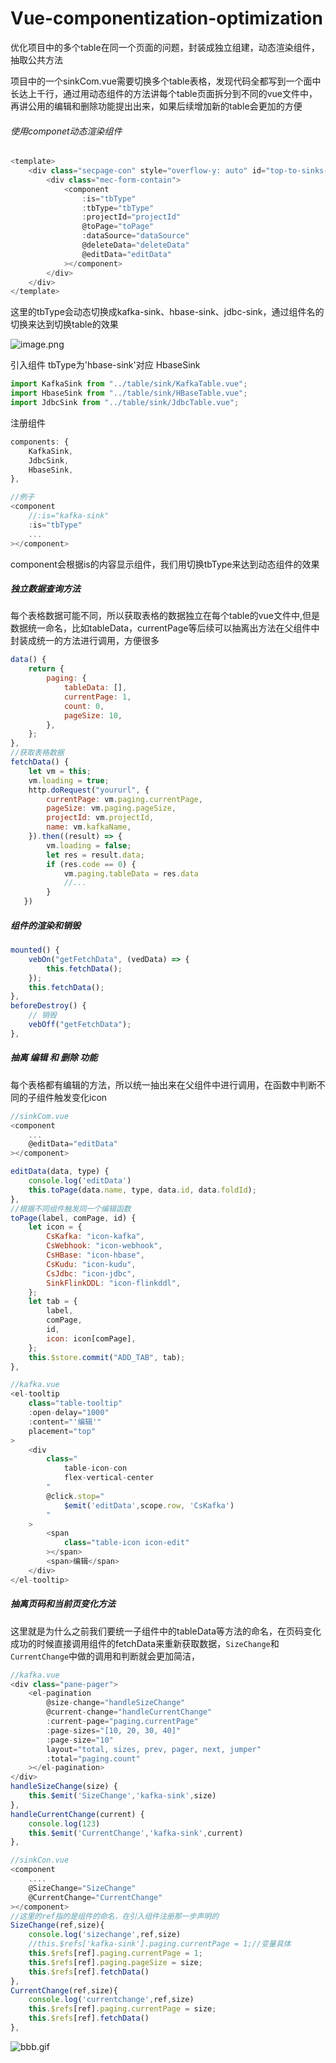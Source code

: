 # Vue-componentization-optimization
优化项目中的多个table在同一个页面的问题，封装成独立组建，动态渲染组件，抽取公共方法




项目中的一个sinkCom.vue需要切换多个table表格，发现代码全都写到一个面中长达上千行，通过用动态组件的方法讲每个table页面拆分到不同的vue文件中，再讲公用的编辑和删除功能提出出来，如果后续增加新的table会更加的方便
###### 使用componet动态渲染组件
```js
<template>
    <div class="secpage-con" style="overflow-y: auto" id="top-to-sinks-pane">
        <div class="mec-form-contain">
            <component
                :is="tbType"
                :tbType="tbType"
                :projectId="projectId"
                @toPage="toPage"
                :dataSource="dataSource"
                @deleteData="deleteData"
                @editData="editData"
            ></component>
        </div>
    </div>
</template>
```
这里的tbType会动态切换成kafka-sink、hbase-sink、jdbc-sink，通过组件名的切换来达到切换table的效果

![image.png](https://p1-juejin.byteimg.com/tos-cn-i-k3u1fbpfcp/f925d3e9dbdd40608edec109e20f5ca6~tplv-k3u1fbpfcp-watermark.image?)

引入组件 
tbType为'hbase-sink'对应 HbaseSink
```js
import KafkaSink from "../table/sink/KafkaTable.vue";
import HbaseSink from "../table/sink/HBaseTable.vue";
import JdbcSink from "../table/sink/JdbcTable.vue";
```
注册组件

```js
components: {
    KafkaSink,
    JdbcSink,
    HbaseSink,
},
```

```js
//例子
<component
    //:is="kafka-sink"
    :is="tbType"
    ...
></component>
```
component会根据is的内容显示组件，我们用切换tbType来达到动态组件的效果


##### 独立数据查询方法
每个表格数据可能不同，所以获取表格的数据独立在每个table的vue文件中,但是数据统一命名，比如tableData，currentPage等后续可以抽离出方法在父组件中封装成统一的方法进行调用，方便很多
```js
data() {
    return {
        paging: {
            tableData: [],
            currentPage: 1,
            count: 0,
            pageSize: 10,
        },
    };
},
//获取表格数据
fetchData() {
    let vm = this;
    vm.loading = true;
    http.doRequest("yoururl", {
        currentPage: vm.paging.currentPage,
        pageSize: vm.paging.pageSize,
        projectId: vm.projectId,
        name: vm.kafkaName,
    }).then((result) => {
        vm.loading = false;
        let res = result.data;
        if (res.code == 0) {
            vm.paging.tableData = res.data
            //...
        }
   })
```
##### 组件的渲染和销毁

```js
mounted() {
    vebOn("getFetchData", (vedData) => {
        this.fetchData();
    });
    this.fetchData();
},
beforeDestroy() {
    // 销毁
    vebOff("getFetchData");
},
```
##### 抽离 编辑 和 删除 功能
每个表格都有编辑的方法，所以统一抽出来在父组件中进行调用，在函数中判断不同的子组件触发变化icon
```js
//sinkCom.vue
<component
    ...
    @editData="editData"
></component>

editData(data, type) {
    console.log('editData')
    this.toPage(data.name, type, data.id, data.foldId);
},
//根据不同组件触发同一个编辑函数
toPage(label, comPage, id) {
    let icon = {
        CsKafka: "icon-kafka",
        CsWebhook: "icon-webhook",
        CsHBase: "icon-hbase",
        CsKudu: "icon-kudu",
        CsJdbc: "icon-jdbc",
        SinkFlinkDDL: "icon-flinkddl",
    };
    let tab = {
        label,
        comPage,
        id,
        icon: icon[comPage],
    };
    this.$store.commit("ADD_TAB", tab);
},

//kafka.vue
<el-tooltip
    class="table-tooltip"
    :open-delay="1000"
    :content="'编辑'"
    placement="top"
>
    <div
        class="
            table-icon-con
            flex-vertical-center
        "
        @click.stop="
            $emit('editData',scope.row, 'CsKafka')
        "
    >
        <span
            class="table-icon icon-edit"
        ></span>
        <span>编辑</span>
    </div>
</el-tooltip>
```
##### 抽离页码和当前页变化方法
这里就是为什么之前我们要统一子组件中的tableData等方法的命名，在页码变化成功的时候直接调用组件的fetchData来重新获取数据，`SizeChange`和`CurrentChange`中做的调用和判断就会更加简洁，

```js
//kafka.vue
<div class="pane-pager">
    <el-pagination
        @size-change="handleSizeChange"
        @current-change="handleCurrentChange"
        :current-page="paging.currentPage"
        :page-sizes="[10, 20, 30, 40]"
        :page-size="10"
        layout="total, sizes, prev, pager, next, jumper"
        :total="paging.count"
    ></el-pagination>
</div>
handleSizeChange(size) {
    this.$emit('SizeChange','kafka-sink',size)
},
handleCurrentChange(current) {
    console.log(123)
    this.$emit('CurrentChange','kafka-sink',current)
},
```

```js
//sinkCon.vue
<component
    ....
    @SizeChange="SizeChange"
    @CurrentChange="CurrentChange"
></component>
//这里的ref指的是组件的命名，在引入组件注册那一步声明的
SizeChange(ref,size){
    console.log('sizechange',ref,size)
    //this.$refs['kafka-sink'].paging.currentPage = 1;//变量具体
    this.$refs[ref].paging.currentPage = 1;
    this.$refs[ref].paging.pageSize = size;
    this.$refs[ref].fetchData()
},
CurrentChange(ref,size){
    console.log('currentchange',ref,size)
    this.$refs[ref].paging.currentPage = size;
    this.$refs[ref].fetchData()
},
```

![bbb.gif](https://p3-juejin.byteimg.com/tos-cn-i-k3u1fbpfcp/4d077477f39743faae48ced9b9fbb695~tplv-k3u1fbpfcp-watermark.image?)
